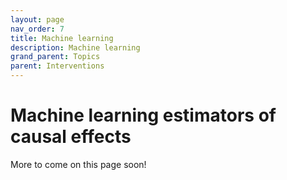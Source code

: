 ```yaml
---
layout: page
nav_order: 7
title: Machine learning
description: Machine learning
grand_parent: Topics
parent: Interventions
---
```


# Machine learning estimators of causal effects

More to come on this page soon!